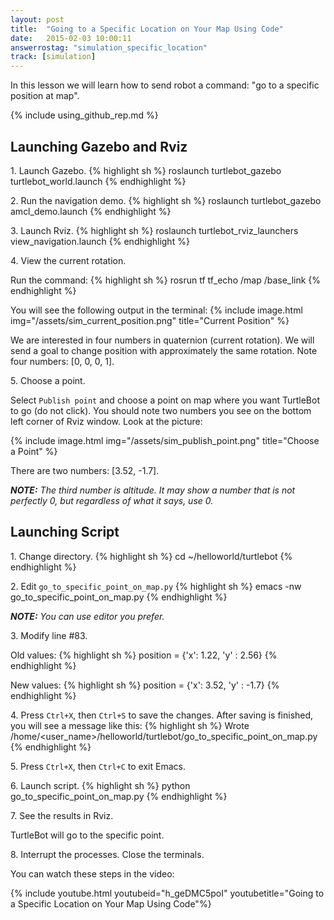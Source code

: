 ```yaml
---
layout: post
title:  "Going to a Specific Location on Your Map Using Code"
date:   2015-02-03 10:00:11
answerrostag: "simulation_specific_location"
track: [simulation]
---
```


In this lesson we will learn how to send robot a command: "go to a specific
position at map".

{% include using_github_rep.md %}

## Launching Gazebo and Rviz

1\. Launch Gazebo.
{% highlight sh %}
roslaunch turtlebot_gazebo turtlebot_world.launch
{% endhighlight %}

2\. Run the navigation demo.
{% highlight sh %}
roslaunch turtlebot_gazebo amcl_demo.launch
{% endhighlight %}

3\. Launch Rviz.
{% highlight sh %}
roslaunch turtlebot_rviz_launchers view_navigation.launch
{% endhighlight %}

4\. View the current rotation.

Run the command:
{% highlight sh %}
rosrun tf tf_echo /map /base_link
{% endhighlight %}

You will see the following output in the terminal:
{% include image.html img="/assets/sim_current_position.png" title="Current Position" %}

We are interested in four numbers in quaternion (current rotation). We will
send a goal to change position with approximately the same rotation. Note four
numbers: [0, 0, 0, 1].

5\. Choose a point.

Select `Publish point` and choose a point on map where you want TurtleBot to go
(do not click). You should note two numbers you see on the bottom left corner of
Rviz window. Look at the picture:

{% include image.html img="/assets/sim_publish_point.png" title="Choose a Point" %}

There are two numbers: [3.52, -1.7].

***NOTE:*** *The third number is altitude. It may show a number that is not
perfectly 0, but regardless of what it says, use 0.*

## Launching Script

1\. Change directory.
{% highlight sh %}
cd ~/helloworld/turtlebot
{% endhighlight %}

2\. Edit `go_to_specific_point_on_map.py`
{% highlight sh %}
emacs -nw go_to_specific_point_on_map.py
{% endhighlight %}

***NOTE:*** *You can use editor you prefer.*

3\. Modify line \#83.

Old values:
{% highlight sh %}
position = {'x': 1.22, 'y' : 2.56}
{% endhighlight %}

New values:
{% highlight sh %}
position = {'x': 3.52, 'y' : -1.7}
{% endhighlight %}

4\. Press `Ctrl+X`, then `Ctrl+S` to save the changes. After saving is
finished, you will see a message like this:
{% highlight sh %}
Wrote /home/<user_name>/helloworld/turtlebot/go_to_specific_point_on_map.py
{% endhighlight %}

5\. Press `Ctrl+X`, then `Ctrl+C` to exit Emacs.

6\. Launch script.
{% highlight sh %}
python go_to_specific_point_on_map.py
{% endhighlight %}

7\. See the results in Rviz.

TurtleBot will go to the specific point.

8\. Interrupt the processes. Close the terminals.

You can watch these steps in the video:

{% include youtube.html youtubeid="h_geDMC5poI" youtubetitle="Going to a Specific Location on Your Map Using Code"%}
